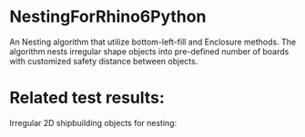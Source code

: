 # NestingForRhino6Python
An Nesting algorithm that utilize bottom-left-fill and Enclosure methods. The algorithm nests irregular shape objects into pre-defined number of boards with customized safety distance between objects. <br />

# Related test results:
Irregular 2D shipbuilding objects for nesting:<br />
